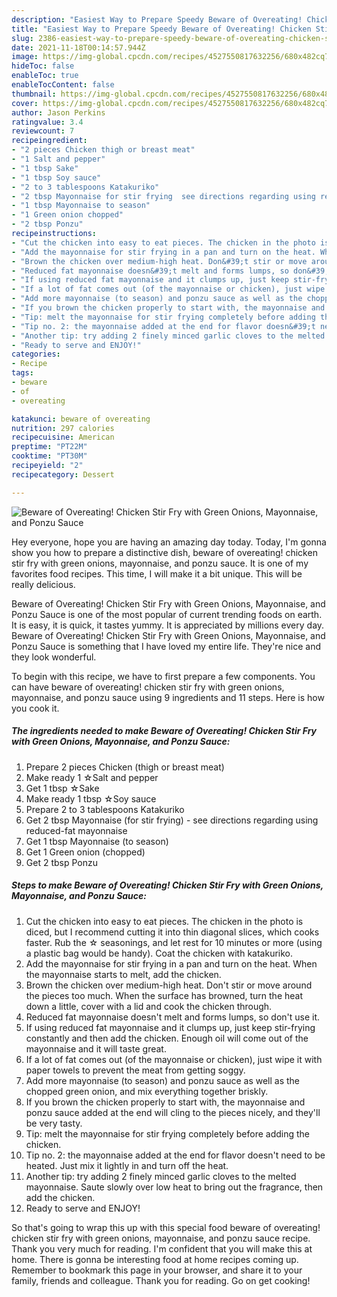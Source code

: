 ```yaml
---
description: "Easiest Way to Prepare Speedy Beware of Overeating! Chicken Stir Fry with Green Onions, Mayonnaise, and Ponzu Sauce"
title: "Easiest Way to Prepare Speedy Beware of Overeating! Chicken Stir Fry with Green Onions, Mayonnaise, and Ponzu Sauce"
slug: 2386-easiest-way-to-prepare-speedy-beware-of-overeating-chicken-stir-fry-with-green-onions-mayonnaise-and-ponzu-sauce
date: 2021-11-18T00:14:57.944Z
image: https://img-global.cpcdn.com/recipes/4527550817632256/680x482cq70/beware-of-overeating-chicken-stir-fry-with-green-onions-mayonnaise-and-ponzu-sauce-recipe-main-photo.jpg
hideToc: false
enableToc: true
enableTocContent: false
thumbnail: https://img-global.cpcdn.com/recipes/4527550817632256/680x482cq70/beware-of-overeating-chicken-stir-fry-with-green-onions-mayonnaise-and-ponzu-sauce-recipe-main-photo.jpg
cover: https://img-global.cpcdn.com/recipes/4527550817632256/680x482cq70/beware-of-overeating-chicken-stir-fry-with-green-onions-mayonnaise-and-ponzu-sauce-recipe-main-photo.jpg
author: Jason Perkins
ratingvalue: 3.4
reviewcount: 7
recipeingredient:
- "2 pieces Chicken thigh or breast meat"
- "1 Salt and pepper"
- "1 tbsp Sake"
- "1 tbsp Soy sauce"
- "2 to 3 tablespoons Katakuriko"
- "2 tbsp Mayonnaise for stir frying  see directions regarding using reducedfat mayonnaise"
- "1 tbsp Mayonnaise to season"
- "1 Green onion chopped"
- "2 tbsp Ponzu"
recipeinstructions:
- "Cut the chicken into easy to eat pieces. The chicken in the photo is diced, but I recommend cutting it into thin diagonal slices, which cooks faster. Rub the ☆ seasonings, and let rest for 10 minutes or more (using a plastic bag would be handy). Coat the chicken with katakuriko."
- "Add the mayonnaise for stir frying in a pan and turn on the heat. When the mayonnaise starts to melt, add the chicken."
- "Brown the chicken over medium-high heat. Don&#39;t stir or move around the pieces too much. When the surface has browned, turn the heat down a little, cover with a lid and cook the chicken through."
- "Reduced fat mayonnaise doesn&#39;t melt and forms lumps, so don&#39;t use it."
- "If using reduced fat mayonnaise and it clumps up, just keep stir-frying constantly and then add the chicken. Enough oil will come out of the mayonnaise and it will taste great."
- "If a lot of fat comes out (of the mayonnaise or chicken), just wipe it with paper towels to prevent the meat from getting soggy."
- "Add more mayonnaise (to season) and ponzu sauce as well as the chopped green onion, and mix everything together briskly."
- "If you brown the chicken properly to start with, the mayonnaise and ponzu sauce added at the end will cling to the pieces nicely, and they&#39;ll be very tasty."
- "Tip: melt the mayonnaise for stir frying completely before adding the chicken."
- "Tip no. 2: the mayonnaise added at the end for flavor doesn&#39;t need to be heated. Just mix it lightly in and turn off the heat."
- "Another tip: try adding 2 finely minced garlic cloves to the melted mayonnaise. Saute slowly over low heat to bring out the fragrance, then add the chicken."
- "Ready to serve and ENJOY!"
categories:
- Recipe
tags:
- beware
- of
- overeating

katakunci: beware of overeating 
nutrition: 297 calories
recipecuisine: American
preptime: "PT22M"
cooktime: "PT30M"
recipeyield: "2"
recipecategory: Dessert

---
```



![Beware of Overeating! Chicken Stir Fry with Green Onions, Mayonnaise, and Ponzu Sauce](https://img-global.cpcdn.com/recipes/4527550817632256/680x482cq70/beware-of-overeating-chicken-stir-fry-with-green-onions-mayonnaise-and-ponzu-sauce-recipe-main-photo.jpg)

Hey everyone, hope you are having an amazing day today. Today, I'm gonna show you how to prepare a distinctive dish, beware of overeating! chicken stir fry with green onions, mayonnaise, and ponzu sauce. It is one of my favorites food recipes. This time, I will make it a bit unique. This will be really delicious.



Beware of Overeating! Chicken Stir Fry with Green Onions, Mayonnaise, and Ponzu Sauce is one of the most popular of current trending foods on earth. It is easy, it is quick, it tastes yummy. It is appreciated by millions every day. Beware of Overeating! Chicken Stir Fry with Green Onions, Mayonnaise, and Ponzu Sauce is something that I have loved my entire life. They're nice and they look wonderful.


To begin with this recipe, we have to first prepare a few components. You can have beware of overeating! chicken stir fry with green onions, mayonnaise, and ponzu sauce using 9 ingredients and 11 steps. Here is how you cook it.

<!--inarticleads1-->

##### The ingredients needed to make Beware of Overeating! Chicken Stir Fry with Green Onions, Mayonnaise, and Ponzu Sauce:

1. Prepare 2 pieces Chicken (thigh or breast meat)
1. Make ready 1 ☆Salt and pepper
1. Get 1 tbsp ☆Sake
1. Make ready 1 tbsp ☆Soy sauce
1. Prepare 2 to 3 tablespoons Katakuriko
1. Get 2 tbsp Mayonnaise (for stir frying) - see directions regarding using reduced-fat mayonnaise
1. Get 1 tbsp Mayonnaise (to season)
1. Get 1 Green onion (chopped)
1. Get 2 tbsp Ponzu




<!--inarticleads2-->

##### Steps to make Beware of Overeating! Chicken Stir Fry with Green Onions, Mayonnaise, and Ponzu Sauce:

1. Cut the chicken into easy to eat pieces. The chicken in the photo is diced, but I recommend cutting it into thin diagonal slices, which cooks faster. Rub the ☆ seasonings, and let rest for 10 minutes or more (using a plastic bag would be handy). Coat the chicken with katakuriko.
1. Add the mayonnaise for stir frying in a pan and turn on the heat. When the mayonnaise starts to melt, add the chicken.
1. Brown the chicken over medium-high heat. Don&#39;t stir or move around the pieces too much. When the surface has browned, turn the heat down a little, cover with a lid and cook the chicken through.
1. Reduced fat mayonnaise doesn&#39;t melt and forms lumps, so don&#39;t use it.
1. If using reduced fat mayonnaise and it clumps up, just keep stir-frying constantly and then add the chicken. Enough oil will come out of the mayonnaise and it will taste great.
1. If a lot of fat comes out (of the mayonnaise or chicken), just wipe it with paper towels to prevent the meat from getting soggy.
1. Add more mayonnaise (to season) and ponzu sauce as well as the chopped green onion, and mix everything together briskly.
1. If you brown the chicken properly to start with, the mayonnaise and ponzu sauce added at the end will cling to the pieces nicely, and they&#39;ll be very tasty.
1. Tip: melt the mayonnaise for stir frying completely before adding the chicken.
1. Tip no. 2: the mayonnaise added at the end for flavor doesn&#39;t need to be heated. Just mix it lightly in and turn off the heat.
1. Another tip: try adding 2 finely minced garlic cloves to the melted mayonnaise. Saute slowly over low heat to bring out the fragrance, then add the chicken.
1. Ready to serve and ENJOY!



So that's going to wrap this up with this special food beware of overeating! chicken stir fry with green onions, mayonnaise, and ponzu sauce recipe. Thank you very much for reading. I'm confident that you will make this at home. There is gonna be interesting food at home recipes coming up. Remember to bookmark this page in your browser, and share it to your family, friends and colleague. Thank you for reading. Go on get cooking!
